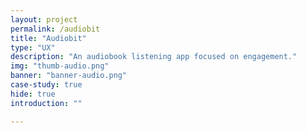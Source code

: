 ```yaml
---
layout: project
permalink: /audiobit
title: "Audiobit"
type: "UX"
description: "An audiobook listening app focused on engagement."
img: "thumb-audio.png"
banner: "banner-audio.png"
case-study: true
hide: true
introduction: ""

---
```





<!--
Recently I’ve been listening to audiobooks on my commute home. They’re convenient, portable, and a stranger reads them to you in a warm voice filled with inflection. Yet, I feel like they're missing something.

The feeling comes from the habit of marking up my physical books. Mostly I’ll underline words and tidbits that jump out to me. Occasionally, my own ramblings make their way into the margins. Could there be an analogous experience with audio?

I tackled the question with Audiobit, an audiobook app that focuses on interacting with audio.

<a class="button" href="https://medium.com/@kevinyma/towards-a-more-interactive-audiobook-experience-aece33814122">Read Case Study</a>

![]({{site.baseurl}}/assets/img/audio/banner-audio.jpg)
![]({{site.baseurl}}/assets/img/audio/stickies2.jpg)
![]({{site.baseurl}}/assets/img/audio/bookmarks.png) -->
